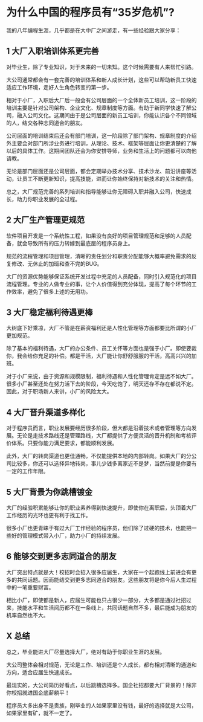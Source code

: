 # 为什么中国的程序员有“35岁危机”?

我的八年编程生涯，几乎都是在大中厂之间游走，有一些经验跟大家分享：

## 1 大厂入职培训体系更完善

对毕业生，除了专业知识，对于未来的一切未知。这个时候需要有人来帮忙引路。

大公司通常都会有一套完善的培训体系和新人成长计划，这些可以帮助新员工快速适应工作环境，走好人生角色转变的第一步。

相对于小厂，入职后大厂后一般会有公司层面的一个全体新员工培训，这一阶段的培训主要是针对公司架构、企业文化、规章制度等方面。有助于新同学快速了解公司，融入公司文化。这期间由于是公司层面的新员工培训，你能认识各个不同领域的人，结交各种志同道合的朋友。

公司层面的培训结束后还会有部门培训，这一阶段除了部门架构、规章制度的介绍外主要会对部门所涉业务进行培训，从理论、技术、框架等层面让你更清楚的了解以后的具体工作。这期间团队还会为你安排导师，业务和生活上的问题都可以向他请教。

无论是部门层面还是公司层面，都会定期举办技术分享、技术沙龙、前沿讲座等活动，让员工不断更新知识，提高技能，进而让你始终保持对新技术的关注和热情。

总之，大厂规范完善的系列培训和指导能够让你无障碍入职并融入公司，快速成长，助力你职业发展的全过程。

## 2 大厂生产管理更规范

软件项目开发是一个系统性工程，如果没有良好的项目管理规范和足够的人员配备，就会导致所有的压力转嫁到最底层的程序员身上。

规范的流程管理和项目管理，清晰的责任划分和职责分配能够大概率避免需求的反复修改、无休止的加班和查不完的BUG。

大厂的资源优势能够保证系统开发过程中充足的人员配备，同时引入规范化的项目流程管理。专业的人做专业的事，让个人价值得到充分体现，提高了每个环节的工作效率，避免了很多上述的无用功。

## 3 大厂稳定福利待遇更棒

大树底下好乘凉，大厂不管是在薪资福利还是人性化管理等方面都要比所谓的小厂更加规范。

除了基本的福利待遇，大厂的办公条件、员工关怀等方面也是强于小厂。即使要裁你，我会给你充足的补偿。都是干活，大厂能让你舒舒服服的干活，高高兴兴的加班。

对于小厂来说，由于资源和规模限制，福利待遇和人性化管理肯定是远不如大厂。很多小厂甚至还处在努力活下去的阶段，今天吃饱了，明天还存不存在都说不定。因此，对于职场新人来讲，小厂的风险太大。

## 4 大厂晋升渠道多样化

对于程序员而言，职业发展要经历很多阶段，但大都是沿着技术或者管理等方向发展。无论是走技术路线还是管理路线，大厂都提供了方便灵活的晋升机制和考核评价体系。只要你能力满足要求，都能顺利发展。

此外，大厂的转岗渠道也更佳通畅，不仅能提供本地的内部转岗。如果大厂的分公司比较多，你还可以选择异地转岗，事儿少钱多离家近不是梦，当然前提是你要有一定的工作年限。

## 5 大厂背景为你跳槽镀金

大厂的经验积累能够让你的职业素养得到快速提升，即使你在离职后，头顶着大厂工作经历的光环也更有利于找工作。

很多小厂也更青睐于有过大厂工作经验的程序员，他们除了过硬的技术，也能把一些好的管理模式带入小厂，助力小厂的持续发展。

## 6 能够交到更多志同道合的朋友

大厂突出特点就是大！校招时会招入很多应届生，大家在一个起跑线上前进会有更多的共同话题。因而能结交到更多志同道合的朋友。这些朋友将是你今后人生过程中的一笔重要财富。

相比小厂，即使都是新人，应届生可能也只占很少一部分，大多都是通过社招过来，技能水平和生活阅历都不在一条线上，共同话题自然不多，最后能成为朋友的机率自然也不大。

## X 总结

总之，毕业能进大厂尽量选择大厂，绝对有助于你职业生涯的发展。

大公司整体会相对规范，无论是工作、培训还是个人成长，都有相对清晰的通道和方向，适合应届生快速成长。

最现实的，大公司简历好看点，以后跳槽选择多。国企社招都要大厂背景的！除非你校招就进国企底薪躺平！

程序员大多出身不是贵族，刚毕业的人如果家里没有钱，最好的选择就是大公司，如果家里有矿，就不一定了。